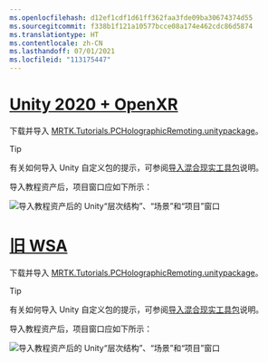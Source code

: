```yaml
---
ms.openlocfilehash: d12ef1cdf1d61ff362faa3fde09ba30674374d55
ms.sourcegitcommit: f338b1f121a10577bcce08a174e462cdc86d5874
ms.translationtype: HT
ms.contentlocale: zh-CN
ms.lasthandoff: 07/01/2021
ms.locfileid: "113175447"
---
```

# <a name="unity-2020--openxr"></a>[Unity 2020 + OpenXR](#tab/openxr)

下载并导入 [MRTK.Tutorials.PCHolographicRemoting.unitypackage](https://github.com/microsoft/MixedRealityLearning/releases/download/pc-holographic-remoting-v2.4.1/MRTK.Tutorials.PCHolographicRemoting.OpenXR.unitypackage)。

> [!TIP]
> 有关如何导入 Unity 自定义包的提示，可参阅[导入混合现实工具包](../mr-learning-base-04.md#importing-the-tutorial-assets)说明。

导入教程资产后，项目窗口应如下所示：

![导入教程资产后的 Unity“层次结构”、“场景”和“项目”窗口](../images/mrlearning-pc-holographic-remoting/Tutorial1-Section2-Step1-1.png)

# <a name="legacy-wsa"></a>[旧 WSA](#tab/wsa)

下载并导入 [MRTK.Tutorials.PCHolographicRemoting.unitypackage](https://github.com/microsoft/MixedRealityLearning/releases/download/pc-holographic-remoting-v2.4.1/MRTK.Tutorials.PCHolographicRemoting.LegacyWSA.unitypackage)。

> [!TIP]
> 有关如何导入 Unity 自定义包的提示，可参阅[导入混合现实工具包](../mr-learning-base-04.md#importing-the-tutorial-assets)说明。

导入教程资产后，项目窗口应如下所示：

![导入教程资产后的 Unity“层次结构”、“场景”和“项目”窗口](../images/mrlearning-pc-holographic-remoting/Tutorial1-Section2-Step1-1.png)
